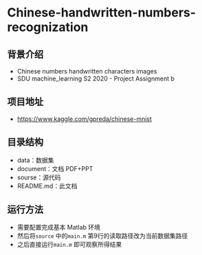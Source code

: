 # Chinese-handwritten-numbers-recognization

## 背景介绍

- Chinese numbers handwritten characters images
- SDU machine_learning S2 2020 - Project Assignment b

## 项目地址

- https://www.kaggle.com/gpreda/chinese-mnist

## 目录结构

- data：数据集
- document：文档 PDF+PPT
- sourse：源代码
- README.md：此文档

## 运行方法

- 需要配置完成基本 Matlab 环境
- 然后将`source` 中的`main.m`  第9行的读取路径改为当前数据集路径
- 之后直接运行`main.m`  即可观察所得结果
